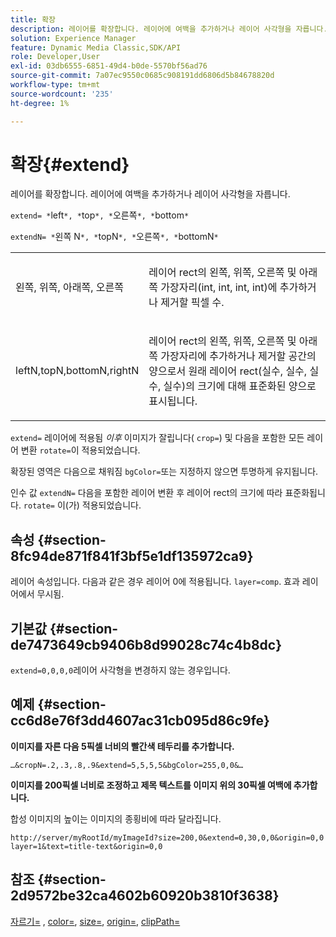 ```yaml
---
title: 확장
description: 레이어를 확장합니다. 레이어에 여백을 추가하거나 레이어 사각형을 자릅니다.
solution: Experience Manager
feature: Dynamic Media Classic,SDK/API
role: Developer,User
exl-id: 03db6555-6851-49d4-b0de-5570bf56ad76
source-git-commit: 7a07ec9550c0685c908191dd6806d5b84678820d
workflow-type: tm+mt
source-wordcount: '235'
ht-degree: 1%

---
```


# 확장{#extend}

레이어를 확장합니다. 레이어에 여백을 추가하거나 레이어 사각형을 자릅니다.

`extend= *`left`*, *`top`*, *`오른쪽`*, *`bottom`*`

`extendN= *`왼쪽 N`*, *`topN`*, *`오른쪽`*, *`bottomN`*`

<table id="simpletable_1DCCD469712B423C8154630127DC5F54"> 
 <tr class="strow"> 
  <td class="stentry"> <p><span class="codeph"> <span class="varname"> 왼쪽, 위쪽, 아래쪽, 오른쪽</span></span> </p></td> 
  <td class="stentry"> <p>레이어 rect의 왼쪽, 위쪽, 오른쪽 및 아래쪽 가장자리(int, int, int, int)에 추가하거나 제거할 픽셀 수. </p></td> 
 </tr> 
 <tr class="strow"> 
  <td class="stentry"> <p><span class="codeph"> <span class="varname"> leftN,topN,bottomN,rightN</span></span> </p></td> 
  <td class="stentry"> <p>레이어 rect의 왼쪽, 위쪽, 오른쪽 및 아래쪽 가장자리에 추가하거나 제거할 공간의 양으로서 원래 레이어 rect(실수, 실수, 실수, 실수)의 크기에 대해 표준화된 양으로 표시됩니다. </p></td> 
 </tr> 
</table>

`extend=` 레이어에 적용됨 *이후* 이미지가 잘립니다( `crop=`) 및 다음을 포함한 모든 레이어 변환 `rotate=`이 적용되었습니다.

확장된 영역은 다음으로 채워짐 `bgColor=`또는 지정하지 않으면 투명하게 유지됩니다.

인수 값 `extendN=` 다음을 포함한 레이어 변환 후 레이어 rect의 크기에 따라 표준화됩니다. `rotate=` 이(가) 적용되었습니다.

## 속성 {#section-8fc94de871f841f3bf5e1df135972ca9}

레이어 속성입니다. 다음과 같은 경우 레이어 0에 적용됩니다. `layer=comp`. 효과 레이어에서 무시됨.

## 기본값 {#section-de7473649cb9406b8d99028c74c4b8dc}

`extend=0,0,0,0`레이어 사각형을 변경하지 않는 경우입니다.

## 예제 {#section-cc6d8e76f3dd4607ac31cb095d86c9fe}

**이미지를 자른 다음 5픽셀 너비의 빨간색 테두리를 추가합니다.**

`…&cropN=.2,.3,.8,.9&extend=5,5,5,5&bgColor=255,0,0&…`

**이미지를 200픽셀 너비로 조정하고 제목 텍스트를 이미지 위의 30픽셀 여백에 추가합니다.**

합성 이미지의 높이는 이미지의 종횡비에 따라 달라집니다.

`http://server/myRootId/myImageId?size=200,0&extend=0,30,0,0&origin=0,0 layer=1&text=title-text&origin=0,0`

## 참조 {#section-2d9572be32ca4602b60920b3810f3638}

[자르기=](../../../../../is-api/http-ref/image-serving-api-ref/c-http-protocol-reference/c-command-reference/r-crop.md#reference-6fd0f6399966446ab4425ce050572eab) , [color=](/help/aem-is-ir-api/is-api/http-ref/image-serving-api-ref/c-http-protocol-reference/c-data-types/r-is-http-color.md), [size=](../../../../../is-api/http-ref/image-serving-api-ref/c-http-protocol-reference/c-data-types/r-size.md#reference-04d383f32c7b4003bed9978cb854747b), [origin=](../../../../../is-api/http-ref/image-serving-api-ref/c-http-protocol-reference/c-command-reference/r-origin.md#reference-e11c7ac06e2240cc884c3fec98f05138), [clipPath=](../../../../../is-api/http-ref/image-serving-api-ref/c-http-protocol-reference/c-command-reference/r-clippath.md#reference-8139b1b52dc54749b51b109521ddf83d)
